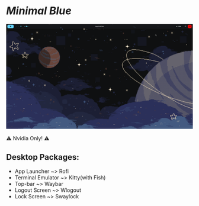 <i><h1>Minimal Blue</h1></i>
<img src="https://raw.githubusercontent.com/DanielPiliutsin/hyprland-dotfiles/refs/heads/main/git/assests/main_photo.png">
<p>⚠️ Nvidia Only! ⚠️</p>
<h2>Desktop Packages:</h2>
<ul>
  <li>App Launcher ~> Rofi</li>
  <li>Terminal Emulator ~> Kitty(with Fish)</li>
  <li>Top-bar ~> Waybar</li>
  <li>Logout Screen ~> Wlogout</li>
  <li>Lock Screen ~> Swaylock</li>
</ul>
